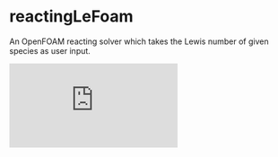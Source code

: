 # reactingLeFoam
An OpenFOAM reacting solver which takes the Lewis number of given species as user input.

![equation](https://latex.codecogs.com/gif.latex?F_i%20%3D%20mY_i%20-%20%5Cfrac%7B%5Clambda%7D%7BLe_ic_p%7D%5Cfrac%7B%5Cpartial%20Y_i%7D%7B%5Cpartial%20s%7D)
